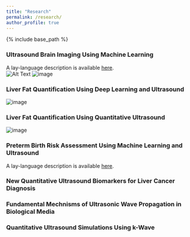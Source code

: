 ```yaml
---
title: "Research"
permalink: /research/
author_profile: true
---
```


{% include base_path %}

### Ultrasound Brain Imaging Using Machine Learning
A lay-language description is available [here](https://acoustics.org/1abab9-extracting-human-skull-properties-by-using-ultrasound-and-artificial-intelligence/).<br>
![Alt Text](https://acoustics.org/wp-content/uploads/2021/11/skull_animation.gif)
![image](https://user-images.githubusercontent.com/97316752/148725477-17641cb6-8871-4c7f-b55d-586654ae733b.png)

### Liver Fat Quantification Using Deep Learning and Ultrasound
![image](https://pubs.rsna.org/cms/10.1148/radiol.2020191160/asset/images/large/radiol.2020191160.va.jpeg)

### Liver Fat Quantification Using Quantitative Ultrasound
![image](https://pubs.rsna.org/cms/10.1148/radiol.2020191152/asset/images/large/radiol.2020191152.va.jpeg)

### Preterm Birth Risk Assessment Using Machine Learning and Ultrasound
A lay-language description is available [here](https://acoustics.org/1pbab5-predicting-spontaneous-preterm-birth-risk-is-improved-when-quantitative-ultrasound-data-are-included-with-prior-clinical-data/).<br>

### New Quantitative Ultrasound Biomarkers for Liver Cancer Diagnosis

### Fundamental Mechnisms of Ultrasonic Wave Propagation in Biological Media

### Quantitative Ultrasound Simulations Using k-Wave
